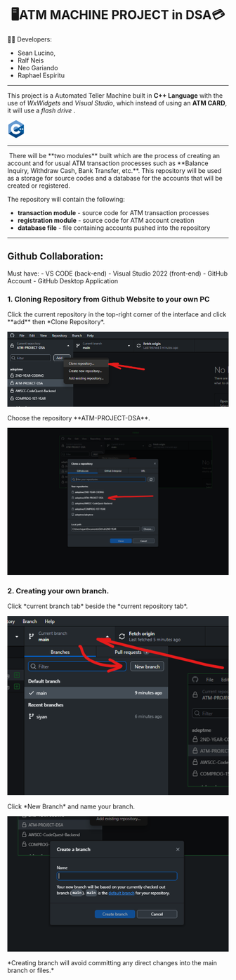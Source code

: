 <h1 align="center">🖥️ATM MACHINE PROJECT in DSA💳</h1>

🧑‍💻 Developers: 
- Sean Lucino,
- Ralf Neis
- Neo Gariando
- Raphael Espiritu
 ---
This project is a Automated Teller Machine built in **C++ Language** with the use of *WxWidgets* and *Visual Studio*, which instead of using an **ATM CARD**, it will use a *flash drive* .

<img src="https://raw.githubusercontent.com/devicons/devicon/master/icons/cplusplus/cplusplus-original.svg" alt="cplusplus" width="40" height="40"/> </a> 

---

<p>&nbsp;There will be **two modules** built which are the process of creating an account and for usual ATM transaction processes such as **Balance Inquiry, Withdraw Cash, Bank Transfer, etc.**.
This repository will be used as a storage for source codes and a database for the accounts that will be created or registered.</p>

The repository will contain the following:
- **transaction module** - source code for ATM transaction processes
- **registration module** - source code for ATM account creation
- **database file** - file containing accounts pushed into the repository
  
---

<h2 align="left" > Github Collaboration: </h2>
Must have:
- VS CODE (back-end)
- Visual Studio 2022 (front-end)
- GitHub Account
- GitHub Desktop Application

<h3 align="left" > 1. Cloning Repository from Github Website to your own PC </h2>
    <p>Click the current repository in the top-right corner of the interface and click **add** then *Clone Repository*.</p>
    <img src="./assets/clone_repo.png" alt=""/> </a> 
    <p>Choose the repository **ATM-PROJECT-DSA**.</p>
    <img src="./assets/pick_repo.png" alt=""/> </a> 

<h3 align="left" > 2. Creating your own branch. </h2>
    <p>Click *current branch tab* beside the *current repository tab*.</p>
    <img src="./assets/create_branch.png" alt=""/> </a> 
    <p>Click *New Branch* and name your branch.</p>
    <img src="./assets/name_branch.png" alt=""/> </a> 
    <p>*Creating branch will avoid committing any direct changes into the main branch or files.*</p>


